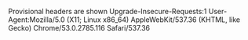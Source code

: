 Provisional headers are shown
Upgrade-Insecure-Requests:1
User-Agent:Mozilla/5.0 (X11; Linux x86_64) AppleWebKit/537.36 (KHTML, like Gecko) Chrome/53.0.2785.116 Safari/537.36
